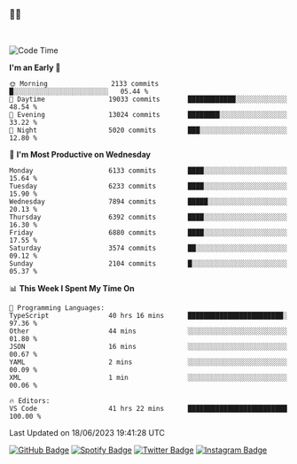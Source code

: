 ### 🤙🍺

<!-- <a href="https://github-readme-stats.vercel.app/api?username=hzak2xx&count_private=true&show_icons=true&theme=dracula">
  <img align="center" src="https://github-readme-stats.vercel.app/api?username=hzak2xx&count_private=true&show_icons=true&theme=dracula" />
</a>
</br> -->
</br>

<!--START_SECTION:waka-->
![Code Time](http://img.shields.io/badge/Code%20Time-2%2C544%20hrs%2038%20mins-blue)

**I'm an Early 🐤** 

```text
🌞 Morning                2133 commits        █░░░░░░░░░░░░░░░░░░░░░░░░   05.44 % 
🌆 Daytime                19033 commits       ████████████░░░░░░░░░░░░░   48.54 % 
🌃 Evening                13024 commits       ████████░░░░░░░░░░░░░░░░░   33.22 % 
🌙 Night                  5020 commits        ███░░░░░░░░░░░░░░░░░░░░░░   12.80 % 
```
📅 **I'm Most Productive on Wednesday** 

```text
Monday                   6133 commits        ████░░░░░░░░░░░░░░░░░░░░░   15.64 % 
Tuesday                  6233 commits        ████░░░░░░░░░░░░░░░░░░░░░   15.90 % 
Wednesday                7894 commits        █████░░░░░░░░░░░░░░░░░░░░   20.13 % 
Thursday                 6392 commits        ████░░░░░░░░░░░░░░░░░░░░░   16.30 % 
Friday                   6880 commits        ████░░░░░░░░░░░░░░░░░░░░░   17.55 % 
Saturday                 3574 commits        ██░░░░░░░░░░░░░░░░░░░░░░░   09.12 % 
Sunday                   2104 commits        █░░░░░░░░░░░░░░░░░░░░░░░░   05.37 % 
```


📊 **This Week I Spent My Time On** 

```text
💬 Programming Languages: 
TypeScript               40 hrs 16 mins      ████████████████████████░   97.36 % 
Other                    44 mins             ░░░░░░░░░░░░░░░░░░░░░░░░░   01.80 % 
JSON                     16 mins             ░░░░░░░░░░░░░░░░░░░░░░░░░   00.67 % 
YAML                     2 mins              ░░░░░░░░░░░░░░░░░░░░░░░░░   00.09 % 
XML                      1 min               ░░░░░░░░░░░░░░░░░░░░░░░░░   00.06 % 

🔥 Editors: 
VS Code                  41 hrs 22 mins      █████████████████████████   100.00 % 
```


 Last Updated on 18/06/2023 19:41:28 UTC
<!--END_SECTION:waka-->

[![GitHub Badge](https://img.shields.io/badge/GitHub-100000?style=for-the-badge&logo=github&logoColor=white)](https://github.com/hzak2xx)
[![Spotify Badge](https://img.shields.io/badge/Spotify-1ED760?&style=for-the-badge&logo=spotify&logoColor=white)](https://open.spotify.com/user/uf90s6sbbh75a1mt44clkhkvf)
[![Twitter Badge](https://img.shields.io/badge/Twitter-1DA1F2?style=for-the-badge&logo=twitter&logoColor=white)](https://twitter.com/hzak2xx)
[![Instagram Badge](https://img.shields.io/badge/Instagram-E4405F?style=for-the-badge&logo=instagram&logoColor=white)](https://www.instagram.com/hzak2xx/)
